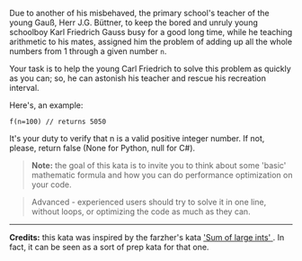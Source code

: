 Due to another of his misbehaved, 
the primary school's teacher of the young Gauß,  Herr J.G. Büttner, to keep the bored and unruly young schoolboy Karl Friedrich Gauss busy for a good long time, while he teaching arithmetic to his mates,
assigned him the problem of adding up all the whole numbers from 1 through a given number `n`.

Your task is to help the young Carl Friedrich to solve this problem as quickly as you can; so, he can astonish his teacher and rescue his recreation interval.

Here's, an example:

```
f(n=100) // returns 5050 
```

It's your duty to verify that n is a valid positive integer number. If not, please, return false (None for Python, null for C#).

> **Note:** the goal of this kata is to invite you to think about some 'basic' mathematic formula and how you can do performance optimization on your code. 

> Advanced - experienced users should try to solve it in one line, without loops, or optimizing the code as much as they can.

-----

**Credits:** this kata was inspired by the farzher's kata <a href="http://www.codewars.com/kata/54c2fc0552791928c9000517">'Sum of large ints' </a>. In fact, it can be seen as a sort of prep kata for that one. 

